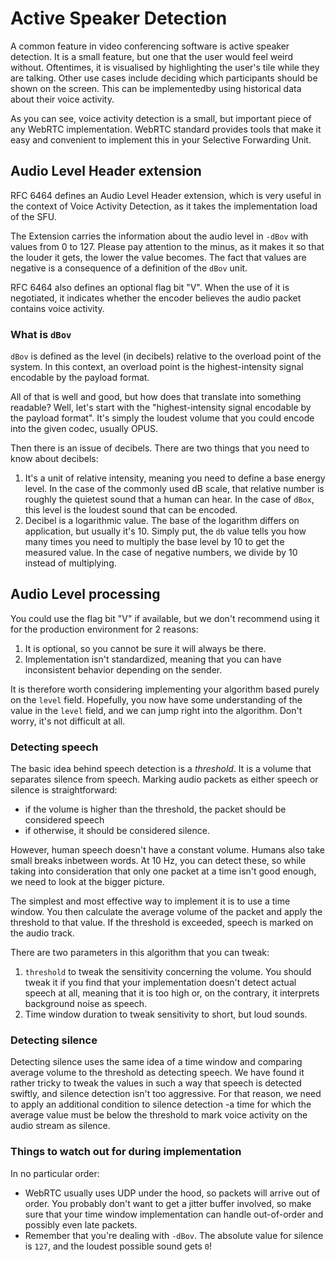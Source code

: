 # Active Speaker Detection

A common feature in video conferencing software is active speaker detection. It is a small feature, but one that the user would feel weird without. Oftentimes, it is visualised by highlighting the user's tile while they are talking.
Other use cases include deciding which participants should be shown on the screen.
This can be implementedby using historical data about their voice activity.

As you can see, voice activity detection is a small, but important piece of any WebRTC implementation.
WebRTC standard provides tools that make it easy and convenient to implement this in your Selective Forwarding Unit.

## Audio Level Header extension
RFC 6464 defines an Audio Level Header extension, which is very useful in the context of Voice Activity Detection, as it takes the implementation load of the SFU.

The Extension carries the information about the audio level in `-dBov` with values from 0 to 127. Please pay attention to the minus, as it makes it so that the louder it gets, the lower the value becomes.
The fact that values are negative is a consequence of a definition of the `dBov` unit.

RFC 6464 also defines an optional flag bit "V". When the use of it is negotiated, it indicates whether the encoder believes the audio packet contains voice activity.

### What is `dBov`
`dBov` is defined as the level (in decibels) relative to the overload point of the system.
In this context, an overload point is the highest-intensity signal encodable by the payload format.

All of that is well and good, but how does that translate into something readable? Well, let's start with the "highest-intensity signal encodable by the payload format".
It's simply the loudest volume that you could encode into the given codec, usually OPUS.

Then there is an issue of decibels.
There are two things that you need to know about decibels:
1. It's a unit of relative intensity, meaning you need to define a base energy level.
In the case of the commonly used dB scale, that relative number is roughly the quietest sound that a human can hear.
In the case of `dBox`, this level is the loudest sound that can be encoded.
2. Decibel is a logarithmic value.
The base of the logarithm differs on application, but usually it's 10.
Simply put, the `db` value tells you how many times you need to multiply the base level by 10 to get the measured value.
In the case of negative numbers, we divide by 10 instead of multiplying.

## Audio Level processing
You could use the flag bit "V" if available, but we don't recommend using it for the production environment for 2 reasons:
1. It is optional, so you cannot be sure it will always be there.
2. Implementation isn't standardized, meaning that you can have inconsistent behavior depending on the sender.

It is therefore worth considering implementing your algorithm based purely on the `level` field.
Hopefully, you now have some understanding of the value in the `level` field, and we can jump right into the algorithm.
Don't worry, it's not difficult at all.

### Detecting speech
The basic idea behind speech detection is a *threshold*.
It is a volume that separates silence from speech.
Marking audio packets as either speech or silence is straightforward:
- if the volume is higher than the threshold, the packet should be considered speech
- if otherwise, it should be considered silence.

However, human speech doesn't have a constant volume.
Humans also take small breaks inbetween words.
At 10 Hz, you can detect these, so while taking into consideration that only one packet at a time isn't good enough, we need to look at the bigger picture.

The simplest and most effective way to implement it is to use a time window.
You then calculate the average volume of the packet and apply the threshold to that value.
If the threshold is exceeded, speech is marked on the audio track.

There are two parameters in this algorithm that you can tweak:
1. `threshold` to tweak the sensitivity concerning the volume. You should tweak it if you find that your implementation doesn't detect actual speech at all, meaning that it is too high or, on the contrary, it interprets background noise as speech.
2. Time window duration to tweak sensitivity to short, but loud sounds.

### Detecting silence
Detecting silence uses the same idea of a time window and comparing average volume to the threshold as detecting speech.
We have found it rather tricky to tweak the values in such a way that speech is detected swiftly, and silence detection isn't too aggressive.
For that reason, we need to apply an additional condition to silence detection -a time for which the average value must be below the threshold to mark voice activity on the audio stream as silence.

### Things to watch out for during implementation
In no particular order:
- WebRTC usually uses UDP under the hood, so packets will arrive out of order. You probably don't want to get a jitter buffer involved, so make sure that your time window implementation can handle out-of-order and possibly even late packets.
- Remember that you're dealing with `-dBov`. The absolute value for silence is `127`, and the loudest possible sound gets `0`!

